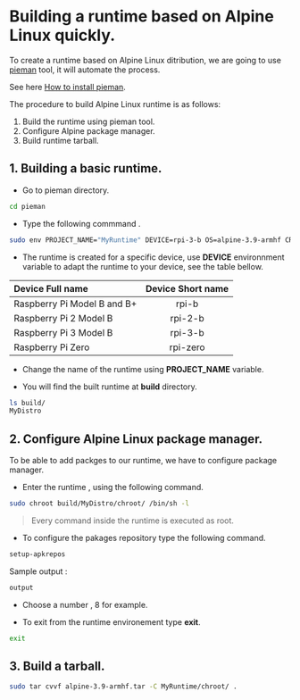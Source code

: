 # Building a runtime based on Alpine Linux quickly.

To create a runtime based on Alpine Linux ditribution, we are going to use [pieman]() tool, it will automate the process.

See here <a href="https://docs.ionoid.io/#/../apps/build/install-pieman" target="_blank"> How to install pieman</a>.

The procedure to build Alpine Linux runtime is as follows:
 
 1. Build the runtime using pieman tool.
 2. Configure Alpine package manager.
 3. Build runtime tarball.

## 1. Building a basic runtime.

 - Go to pieman directory. 

```bash
cd pieman
```
 - Type the following commmand .

```bash 
sudo env PROJECT_NAME="MyRuntime" DEVICE=rpi-3-b OS=alpine-3.9-armhf CREATE_ONLY_CHROOT=true ./pieman.sh
```

 - The runtime is created for a specific device, use **DEVICE** environnment variable to adapt the runtime to your device,  see the table bellow.


| Device Full name            | Device Short name |
| :-------------              | :----------:      |
| Raspberry Pi Model B and B+ | rpi-b             |
| Raspberry Pi 2 Model B      | rpi-2-b           |
| Raspberry Pi 3 Model B      | rpi-3-b           |
| Raspberry Pi Zero           | rpi-zero          |


 - Change the name of the runtime using **PROJECT_NAME** variable.



 - You will find the built runtime  at **build** directory.

```bash
ls build/
MyDistro
```

## 2. Configure Alpine Linux package manager.

 To be able to add packges to our runtime, we have to configure package manager.

 - Enter the runtime , using the following command.

```bash
sudo chroot build/MyDistro/chroot/ /bin/sh -l

```

>  Every command inside the runtime is executed as root.


 - To configure the pakages repository type the following command.


```bash 
setup-apkrepos

```

Sample output :

```bash
output
```


 - Choose a number , 8 for example.

 - To exit from the runtime environement type **exit**.

```bash 
exit 
```

## 3. Build a tarball.

```bash
sudo tar cvvf alpine-3.9-armhf.tar -C MyRuntime/chroot/ .
```


